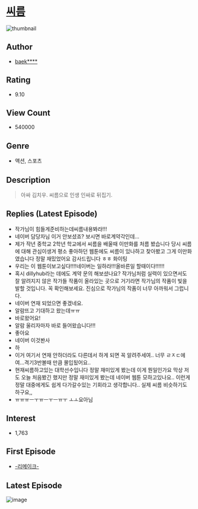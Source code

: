 # [씨름](https://comic.naver.com/bestChallenge/list?titleId=714803)
![thumbnail](https://image-comic.pstatic.net/user_contents_data/challenge_comic/2019/01/15/238272/thumbnail_202x164f07c4a1a_1a88_4f64_8fbe_ddcbb03ff5a4_00004832.JPEG)

## Author
- [baek****](https://comic.naver.com/artistTitle?id=238272)

## Rating
- 9.10

## View Count
- 540000

## Genre
- 액션, 스포츠

## Description
> 아싸 김치우. 씨름으로 인생 인싸로 뒤집기.

## Replies (Latest Episode)
- 작가님이 힘들게준비하는데씨름내용봐라!!!
- 네이버 담당자님 이거 안보셨죠? 보시면 바로계약각인데...
- 제가 작년 중학교 2학년 학교에서 씨름을 배울때 이만화를 처름 봤습니다 당시 씨름에 대해 관심이생겨 평소 좋아하던 웹툰에도 씨름이 있나하고 찾아봤고 그게 이만화였습니다 정말 재밌었어요 감사드립니다 ㅎㅎ 화이팅
- 우리는 이 웹툰이보고싶다!!!!네이버는 일하라!!!올바른일 할때이다!!!!!!
- 혹시 dillyhub라는 데에도 계약 문의 해보셨나요? 작가님처럼 실력이 있으면서도 잘 알려지지 않은 작가들 작품이 올라있는 곳으로 거기라면 작가님의 작품이 빛을 발할 것입니다. 꼭 확인해보세요. 진심으로 작가님의 작품이 너무 아까워서 그럽니다.
- 네이버 연재 되었으면 좋겠네요.
- 알람뜨고 기대하고 왔는데ㅠㅠ
- 바로왔어요!
- 알람 울리자마자 바로 들어왔습니다!!!
- 좋아요
- 네이버 이것봔사
- 하
- 이거 여기서 연재 안하더라도 다른데서 하게 되면 꼭 알려주세여.. 너무 ㄹㅈㄷ에여...격기3반볼때 만큼 몰입됬어요..
- 현재씨름하고있는 대학선수입니다 정말 재미있게 봤는데 이게 뭔일인가요 막상 저도 오늘 처음봤긴 했지만 정말 재미있게 봤는데 네이버 웹툰 모하고있나요.. 이런게 정말 대중에게도 쉽게 다가갈수있는 기회라고 생각합니다.. 실제 씨름 비슷하기도 하구요,,
- ㅠㅠㅠㅡㅜㅠㅡㅜㅡㅠㅜ ㅗㅗ요아님

## Interest
- 1,763

## First Episode
- [-리메이크-](https://comic.naver.com/bestChallenge/detail?titleId=714803&no=1)

## Latest Episode
![image](https://image-comic.pstatic.net/user_contents_data/challenge_comic/2020/01/19/238272/upload_3689681962486804792.jpeg)
